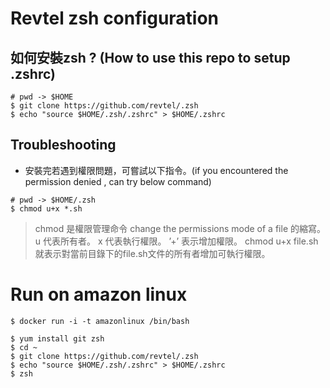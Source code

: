 # Revtel zsh configuration

## 如何安裝zsh ? (How to use this repo to setup .zshrc) 

```
# pwd -> $HOME
$ git clone https://github.com/revtel/.zsh
$ echo "source $HOME/.zsh/.zshrc" > $HOME/.zshrc
```
## Troubleshooting

- 安裝完若遇到權限問題，可嘗試以下指令。(if you encountered the permission denied , can try below command)

```
# pwd -> $HOME/.zsh
$ chmod u+x *.sh
```
> chmod 是權限管理命令 change the permissions mode of a file 的縮寫。
> u 代表所有者。 x 代表執行權限。 ’+’ 表示增加權限。
> chmod u+x file.sh 就表示對當前目錄下的file.sh文件的所有者增加可執行權限。

# Run on amazon linux

```
$ docker run -i -t amazonlinux /bin/bash
```

```
$ yum install git zsh
$ cd ~
$ git clone https://github.com/revtel/.zsh
$ echo "source $HOME/.zsh/.zshrc" > $HOME/.zshrc
$ zsh
```

